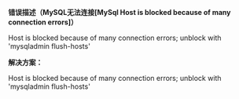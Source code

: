 **错误描述（MySQL无法连接\[MySql Host is blocked because of many connection errors\]）**

Host is blocked because of many connection errors; unblock with 'mysqladmin flush-hosts'

**解决方案：**

Host is blocked because of many connection errors; unblock with 'mysqladmin flush-hosts'





>




